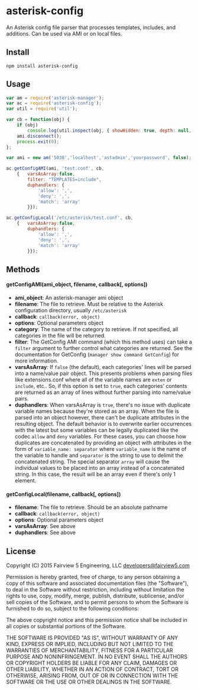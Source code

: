 

# asterisk-config

An Asterisk config file parser that processes templates, includes, and additions.  Can be used via AMI or on local files.

## Install

`npm install asterisk-config`

## Usage

```js
var am = require('asterisk-manager');
var ac = require('asterisk-config');
var util = require('util');

var cb = function(obj) {
	if (obj)
		console.log(util.inspect(obj, { showHidden: true, depth: null, colors:true }));
	ami.disconnect();
	process.exit(0);
};

var ami = new am('5038','localhost','astadmin','yourpassword', false);

ac.getConfigAMI(ami, 'test.conf', cb,
	{ 	varsAsArray:false,
		filter: "TEMPLATES=include",
		duphandlers: {
			'allow': ',',
			'deny': ',',
			'match': 'array'
		}});

ac.getConfigLocal('/etc/asterisk/test.conf', cb,
	{	varsAsArray:false,
		duphandlers: {
			'allow': ',',
			'deny': ',',
			'match': 'array'
		}});

```

## Methods

#### getConfigAMI(ami_object, filename, callback[, options])

* **ami_object**: An asterisk-manager ami object
* **filename**:  The file to retrieve.  Must be relative to the Asterisk configuration directory, usually `/etc/asterisk`
* **callback**: `callback(error, object)`
* **options**: Optional parameters object
 * **category**: The name of the category to retrieve.  If not specified, all categories in the file
 will be returned.
 * **filter**:  The GetConfig AMI command (which this method uses) can take a `filter` argument to further control 
 what categories are returned.  See the documentation for GetConfig (`manager show command GetConfig`) for more
 information.
 * **varsAsArray**:  If `false` (the default), each categories' lines will be parsed into a name/value pair object.
 This presents problems when parsing files like extensions.conf where all of the variable names are `exten` or `include`, etc..
 So, if this option is set to `true`, each categories' contents are returned as an array of lines without further
 parsing into name/value pairs.
 * **duphandlers**:  When varsAsArray is `true`, there's no issue with duplicate variable names because they're
 stored as an array.  When the file is parsed into an object however, there can't be duplicate attributes
 in the resulting object.  The default behavior is to overwrite earlier occurrences with the latest but
 some variables can be legally duplicated like the codec `allow` and `deny` variables.
 For these cases, you can choose how duplicates are concatenated by providing an object with attributes in the
 form of `variable_name: separator` where `variable_name` is the name of the variable to handle and
 `separator` is the string to use to delimit the concatenated string.  The special separator `array`
 will cause the individual values to be placed into an array instead of a concatenated string.  In this case,
 the result will be an array even if there's only 1 element.
 
#### getConfigLocal(filename, callback[, options])

* **filename**:  The file to retrieve. Should be an absolute pathname
* **callback**: `callback(error, object)`
* **options**: Optional parameters object
 * **varsAsArray**:  See above
 * **duphandlers**:  See above
 
## License

Copyright (C) 2015 Fairview 5 Engineering, LLC <developers@fairview5.com>

Permission is hereby granted, free of charge, to any person obtaining a copy
of this software and associated documentation files (the "Software"), to deal
in the Software without restriction, including without limitation the rights
to use, copy, modify, merge, publish, distribute, sublicense, and/or sell
copies of the Software, and to permit persons to whom the Software is
furnished to do so, subject to the following conditions:

The above copyright notice and this permission notice shall be included in
all copies or substantial portions of the Software.

THE SOFTWARE IS PROVIDED "AS IS", WITHOUT WARRANTY OF ANY KIND, EXPRESS OR
IMPLIED, INCLUDING BUT NOT LIMITED TO THE WARRANTIES OF MERCHANTABILITY,
FITNESS FOR A PARTICULAR PURPOSE AND NONINFRINGEMENT. IN NO EVENT SHALL THE
AUTHORS OR COPYRIGHT HOLDERS BE LIABLE FOR ANY CLAIM, DAMAGES OR OTHER
LIABILITY, WHETHER IN AN ACTION OF CONTRACT, TORT OR OTHERWISE, ARISING FROM,
OUT OF OR IN CONNECTION WITH THE SOFTWARE OR THE USE OR OTHER DEALINGS IN
THE SOFTWARE.


